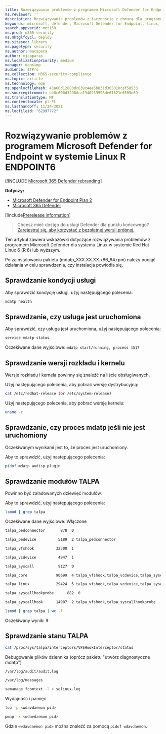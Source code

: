 ```yaml
---
title: Rozwiązywanie problemów z programem Microsoft Defender for Endpoint w systemie Linux R ENDPOINT6
ms.reviewer: ''
description: Rozwiązywanie problemów z łącznością z chmurą dla programu Microsoft Defender dla punktu końcowego w systemie Linux
keywords: microsoft, defender, Microsoft Defender for Endpoint, linux, cloud, connectivity, communication
search.appverid: met150
ms.prod: m365-security
ms.mktglfcycl: deploy
ms.sitesec: library
ms.pagetype: security
ms.author: macapara
author: mjcaparas
ms.localizationpriority: medium
manager: dansimp
audience: ITPro
ms.collection: M365-security-compliance
ms.topic: article
ms.technology: mde
ms.openlocfilehash: 43a60d12883dc639c4ee5b831d305010cef58533
ms.sourcegitcommit: eb8c600d3298dca1940259998de61621e6505e69
ms.translationtype: MT
ms.contentlocale: pl-PL
ms.lasthandoff: 11/24/2021
ms.locfileid: "62997772"
---
```

# <a name="troubleshoot-issues-for-microsoft-defender-for-endpoint-on-linux-rhel6"></a>Rozwiązywanie problemów z programem Microsoft Defender for Endpoint w systemie Linux R ENDPOINT6

[!INCLUDE [Microsoft 365 Defender rebranding](../../includes/microsoft-defender.md)]

**Dotyczy:**
- [Microsoft Defender for Endpoint Plan 2](https://go.microsoft.com/fwlink/p/?linkid=2154037)
- [Microsoft 365 Defender](https://go.microsoft.com/fwlink/?linkid=2118804)

[!include[Prerelease information](../../includes/prerelease.md)]

> Chcesz mieć dostęp do usługi Defender dla punktu końcowego? [Zarejestruj się, aby korzystać z bezpłatnej wersji próbnej.](https://signup.microsoft.com/create-account/signup?products=7f379fee-c4f9-4278-b0a1-e4c8c2fcdf7e&ru=https://aka.ms/MDEp2OpenTrial?ocid=docs-wdatp-investigateip-abovefoldlink)

Ten artykuł zawiera wskazówki dotyczące rozwiązywania problemów z programem Microsoft Defender dla systemu Linux w systemie Red Hat Linux 6 (R 6) lub wyższym. 

Po zainstalowaniu pakietu (mdatp_XXX.XX.XX.x86_64.rpm) należy podjąć działania w celu sprawdzenia, czy instalacja powiodła się. 


## <a name="check-the-service-health"></a>Sprawdzanie kondycji usługi

Aby sprawdzić kondycję usługi, użyj następującego polecenia:

```bash
mdatp health 
```

## <a name="verify-that-the-service-is-running"></a>Sprawdzanie, czy usługa jest uruchomiona

Aby sprawdzić, czy usługa jest uruchomiona, użyj następującego polecenia:

```bash
service mdatp status 
```

Oczekiwane dane wyjściowe: `mdatp start/running, process 4517`

## <a name="verify-the-distribution-and-kernel-version"></a>Sprawdzanie wersji rozkładu i kernelu
Wersje rozkładu i kernela powinny się znaleźć na liście obsługiwanych.

Użyj następującego polecenia, aby pobrać wersję dystrybucyjną:

```bash
cat /etc/redhat-release (or /etc/system-release) 
```

Użyj następującego polecenia, aby pobrać wersję kernelu:

```bash
uname -r
```
## <a name="check-if-mdatp-audisp-process-is-running"></a>Sprawdzanie, czy proces mdatp jeśli nie jest uruchomiony 
Oczekiwanym wynikami jest to, że proces jest uruchomiony.

Aby to sprawdzić, użyj następującego polecenia:

```bash
pidof mdatp_audisp_plugin 
```

## <a name="check-talpa-modules"></a>Sprawdzanie modułów TALPA
Powinno być załadowanych dziewięć modułów. 

Aby to sprawdzić, użyj następującego polecenia:

```bash
lsmod | grep talpa
```

Oczekiwane dane wyjściowe: Włączone

```bash
talpa_pedconnector       878  0 

talpa_pedevice          5189  2 talpa_pedconnector 

talpa_vfshook          32300  1 

talpa_vcdevice          4947  1 

talpa_syscall           9127  0 

talpa_core             90699  4 talpa_vfshook,talpa_vcdevice,talpa_syscall 

talpa_linux            29424  5 talpa_vfshook,talpa_vcdevice,talpa_syscall,talpa_core 

talpa_syscallhookprobe      882  0 

talpa_syscallhook      14987  2 talpa_vfshook,talpa_syscallhookprobe 
```


```bash
lsmod | grep talpa | wc -l 
```

Oczekiwany wynik: 9

## <a name="check-talpa-status"></a>Sprawdzanie stanu TALPA

```bash
cat /proc/sys/talpa/interceptors/VFSHookInterceptor/status 
```

Debugowanie plików dziennika (oprócz pakietu "utwórz diagnostyczne mdatp") 

```bash
/var/log/audit/audit.log 

/var/log/messages 

semanage fcontext -l > selinux.log 
```
 

Wydajność i pamięć 

```bash
top -p <wdavdaemon pid>      

pmap -x <wdavdaemon pid> 
```

Gdzie `<wdavdaemon pid>` można znaleźć za pomocą `pidof wdavdaemon`.

